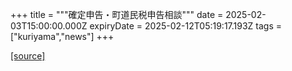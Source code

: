+++
title = """確定申告・町道民税申告相談"""
date = 2025-02-03T15:00:00.000Z
expiryDate = 2025-02-12T05:19:17.193Z
tags = ["kuriyama","news"]
+++


[[source]](https://www.town.kuriyama.hokkaido.jp/soshiki/33/918.html)
